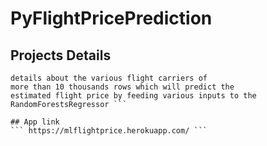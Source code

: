 # PyFlightPricePrediction

## Projects Details
``` In this project I have trained a model having
details about the various flight carriers of
more than 10 thousands rows which will predict the
estimated flight price by feeding various inputs to the
RandomForestsRegressor ```

## App link
``` https://mlflightprice.herokuapp.com/ ```

